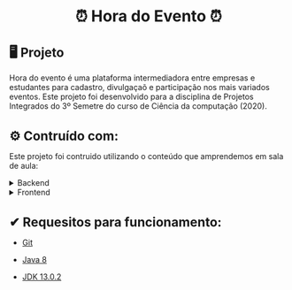 <h1 style="text-align:center;"> ⏰ Hora do Evento ⏰</h1>

<h1 style="font-size:17pt;">🖥 Projeto</h1>

<p>Hora do evento é uma plataforma intermediadora entre empresas e estudantes para cadastro, divulgaçaõ e participação nos mais variados eventos. Este projeto foi desenvolvido para a disciplina de Projetos Integrados do 3º Semetre do curso de Ciência da computação (2020).</p>

<h1 style="font-size:17pt;">⚙ Contruído com:</h1>

<p>Este projeto foi contruido utilizando o conteúdo que amprendemos em sala de aula:</p>

<details>
    <summary>Backend</summary>
    <ul><li>Java 8</li></ul>
    <ul><li>JDK 13.0.2</li></ul>
    <ul><li>JSP</li></ul>
    <ul><li>JSTL</li></ul>
    <ul><li>Java Bens</li></ul>
    <ul><li>DAO (Data Acess Object)</li></ul>
    <ul><li>Service</li></ul>
    <ul><li>Factory</li></ul>
    <ul><li>MVC</li></ul>
    <ul><li>Front Controller</li></ul>
    <ul><li>Command</li></ul>
    <ul><li>MySQL</li></ul>
</details>

<details>
    <summary>Frontend</summary>
    <ul><li>HTML 5</li></ul>
    <ul><li>JSP</li></ul>
    <ul><li>JSTL</li></ul>
    <ul><li>Bootstrap</li></ul>
    <ul><li>CSS 3</li></ul>
    <ul><li>JavaScript</li></ul>
</details>

<h1 style="font-size:17pt;">✔ Requesitos para funcionamento:</h1>

<ul>
    <li><a href="https://git-scm.com/downloads">Git</a></li>
</ul>

<ul>
    <li><a href="https://www.java.com/pt_BR/download/" target="_blank">Java 8</a></li>
</ul>

<ul>
    <li><a href="https://www.oracle.com/java/technologies/javase-jdk13-downloads.html" target="_blank">JDK 13.0.2</a></li>
</ul>

